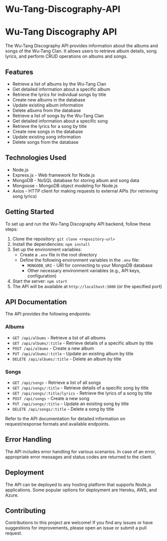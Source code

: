 # Wu-Tang-Discography-API
# Wu-Tang Discography API 

The Wu-Tang Discography API provides information about the albums and songs of the Wu-Tang Clan. It allows users to retrieve album details, song lyrics, and perform CRUD operations on albums and songs.

## Features

- Retrieve a list of albums by the Wu-Tang Clan
- Get detailed information about a specific album
- Retrieve the lyrics for individual songs by title
- Create new albums in the database
- Update existing album information
- Delete albums from the database
- Retrieve a list of songs by the Wu-Tang Clan
- Get detailed information about a specific song
- Retrieve the lyrics for a song by title
- Create new songs in the database
- Update existing song information
- Delete songs from the database

## Technologies Used

- Node.js
- Express.js - Web framework for Node.js
- MongoDB - NoSQL database for storing album and song data
- Mongoose - MongoDB object modeling for Node.js
- Axios - HTTP client for making requests to external APIs (for retrieving song lyrics)

## Getting Started

To set up and run the Wu-Tang Discography API backend, follow these steps:

1. Clone the repository: `git clone <repository-url>`
2. Install the dependencies: `npm install`
3. Set up the environment variables:
   - Create a `.env` file in the root directory
   - Define the following environment variables in the `.env` file:
     - `MONGODB_URI` - URI for connecting to your MongoDB database
     - Other necessary environment variables (e.g., API keys, configuration)
4. Start the server: `npm start`
5. The API will be available at `http://localhost:3000` (or the specified port)

## API Documentation

The API provides the following endpoints:

### Albums

- `GET /api/albums` - Retrieve a list of all albums
- `GET /api/albums/:title` - Retrieve details of a specific album by title
- `POST /api/albums` - Create a new album
- `PUT /api/albums/:title` - Update an existing album by title
- `DELETE /api/albums/:title` - Delete an album by title

### Songs

- `GET /api/songs` - Retrieve a list of all songs
- `GET /api/songs/:title` - Retrieve details of a specific song by title
- `GET /api/songs/:title/lyrics` - Retrieve the lyrics of a song by title
- `POST /api/songs` - Create a new song
- `PUT /api/songs/:title` - Update an existing song by title
- `DELETE /api/songs/:title` - Delete a song by title

Refer to the API documentation for detailed information on request/response formats and available endpoints.

## Error Handling

The API includes error handling for various scenarios. In case of an error, appropriate error messages and status codes are returned to the client.

## Deployment

The API can be deployed to any hosting platform that supports Node.js applications. Some popular options for deployment are Heroku, AWS, and Azure.

## Contributing

Contributions to this project are welcome! If you find any issues or have suggestions for improvements, please open an issue or submit a pull request.

